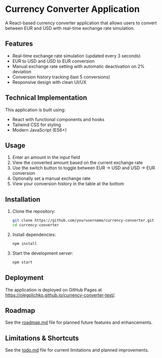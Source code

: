# Currency Converter Application

A React-based currency converter application that allows users to convert between EUR and USD with real-time exchange rate simulation.

## Features

- Real-time exchange rate simulation (updated every 3 seconds)
- EUR to USD and USD to EUR conversion
- Manual exchange rate setting with automatic deactivation on 2% deviation
- Conversion history tracking (last 5 conversions)
- Responsive design with clean UI/UX

## Technical Implementation

This application is built using:

- React with functional components and hooks
- Tailwind CSS for styling
- Modern JavaScript (ES6+)

## Usage

1. Enter an amount in the input field
2. View the converted amount based on the current exchange rate
3. Use the switch button to toggle between EUR → USD and USD → EUR conversion
4. Optionally set a manual exchange rate
5. View your conversion history in the table at the bottom

## Installation

1. Clone the repository:
   ```bash
   git clone https://github.com/yourusername/currency-converter.git
   cd currency-converter
   ```

2. Install dependencies:
   ```bash
   npm install
   ```

3. Start the development server:
   ```bash
   npm start
   ```

## Deployment

The application is deployed on GitHub Pages at https://olegplichko.github.io/currency-converter-test/.

## Roadmap

See the [roadmap.md](./roadmap.md) file for planned future features and enhancements.

## Limitations & Shortcuts

See the [todo.md](./todo.md) file for current limitations and planned improvements.